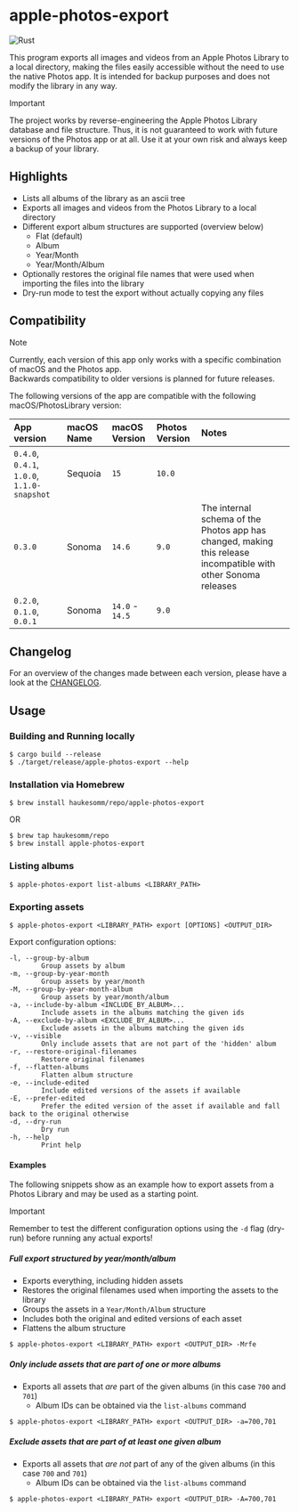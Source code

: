 # apple-photos-export

![Rust](https://img.shields.io/badge/Rust-d6a672?style=for-the-badge&logo=rust)

This program exports all images and videos from an Apple Photos Library to a local directory, making the files easily
accessible without the need to use the native Photos app.
It is intended for backup purposes and does not modify the library in any way.

> [!IMPORTANT]
> The project works by reverse-engineering the Apple Photos Library database and file structure. Thus, it is not
> guaranteed to work with future versions of the Photos app or at all. Use it at your own risk and always keep a backup
> of your library.

## Highlights

- Lists all albums of the library as an ascii tree
- Exports all images and videos from the Photos Library to a local directory
- Different export album structures are supported (overview below)
    - Flat (default)
    - Album
    - Year/Month
    - Year/Month/Album
- Optionally restores the original file names that were used when importing the files into the library
- Dry-run mode to test the export without actually copying any files

## Compatibility

> [!NOTE]
> Currently, each version of this app only works with a specific combination of macOS and the Photos app.  
> Backwards compatibility to older versions is planned for future releases.

The following versions of the app are compatible with the following macOS/PhotosLibrary version:

| App version                                 | macOS Name | macOS Version   | Photos Version | Notes                                                                                                          |
|:--------------------------------------------|:-----------|:----------------|:---------------|:---------------------------------------------------------------------------------------------------------------|
| `0.4.0`, `0.4.1`, `1.0.0`, `1.1.0-snapshot` | Sequoia    | `15`            | `10.0`         |                                                                                                                |
| `0.3.0`                                     | Sonoma     | `14.6`          | `9.0`          | The internal schema of the Photos app has changed, making this release incompatible with other Sonoma releases |
| `0.2.0`, `0.1.0`, `0.0.1`                   | Sonoma     | `14.0` - `14.5` | `9.0 `         |                                                                                                                |

## Changelog

For an overview of the changes made between each version, please have a look at the [CHANGELOG](CHANGELOG.md).

## Usage

### Building and Running locally

```shell
$ cargo build --release
$ ./target/release/apple-photos-export --help
```

### Installation via Homebrew

```shell
$ brew install haukesomm/repo/apple-photos-export
```

OR

```shell
$ brew tap haukesomm/repo
$ brew install apple-photos-export
```

### Listing albums

```shell
$ apple-photos-export list-albums <LIBRARY_PATH>
```

### Exporting assets

```shell
$ apple-photos-export <LIBRARY_PATH> export [OPTIONS] <OUTPUT_DIR>
```

Export configuration options:

```
-l, --group-by-album
        Group assets by album
-m, --group-by-year-month
        Group assets by year/month
-M, --group-by-year-month-album
        Group assets by year/month/album
-a, --include-by-album <INCLUDE_BY_ALBUM>...
        Include assets in the albums matching the given ids
-A, --exclude-by-album <EXCLUDE_BY_ALBUM>...
        Exclude assets in the albums matching the given ids
-v, --visible
        Only include assets that are not part of the 'hidden' album
-r, --restore-original-filenames
        Restore original filenames
-f, --flatten-albums
        Flatten album structure
-e, --include-edited
        Include edited versions of the assets if available
-E, --prefer-edited
        Prefer the edited version of the asset if available and fall back to the original otherwise
-d, --dry-run
        Dry run
-h, --help
        Print help
```

#### Examples

The following snippets show as an example how to export assets from a Photos Library and may be used as a starting
point.

> [!IMPORTANT]
> Remember to test the different configuration options using the `-d` flag (dry-run) before running any actual exports!

##### Full export structured by year/month/album

- Exports everything, including hidden assets
- Restores the original filenames used when importing the assets to the library
- Groups the assets in a `Year/Month/Album` structure
- Includes both the original and edited versions of each asset
- Flattens the album structure

```shell
$ apple-photos-export <LIBRARY_PATH> export <OUTPUT_DIR> -Mrfe
```

##### Only include assets that are part of one or more albums

- Exports all assets that _are_ part of the given albums (in this case `700` and `701`)
  - Album IDs can be obtained via the `list-albums` command

```shell
$ apple-photos-export <LIBRARY_PATH> export <OUTPUT_DIR> -a=700,701
```

##### Exclude assets that are part of at least one given album

- Exports all assets that _are not_ part of any of the given albums (in this case `700` and `701`)
  - Album IDs can be obtained via the `list-albums` command

```shell
$ apple-photos-export <LIBRARY_PATH> export <OUTPUT_DIR> -A=700,701
```